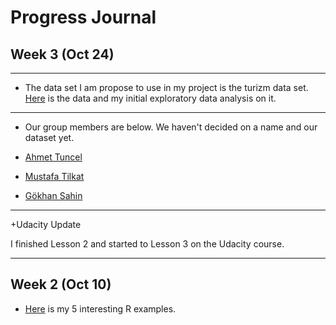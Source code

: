 
# Progress Journal
## Week 3 (Oct 24)
-----
  + The data set I am propose to use in my project is the turizm data set. [Here](https://www.kaggle.com/sudala) is the data and my initial exploratory data analysis on it.
---
 + Our group members are below. We haven't decided on a name and our dataset yet.

  + [Ahmet Tuncel](https://github.com/MEF-BDA503/pj-AhmetTuncel)
  + [Mustafa Tilkat](https://github.com/MEF-BDA503/pj-mustafatilkat)  
  + [Gökhan Sahin](https://github.com/MEF-BDA503/pj-gokhansahin4)
---
+Udacity Update

I finished Lesson 2 and started to Lesson 3 on the Udacity course.
  
---


## Week 2 (Oct 10)

+ [Here](files/R_Resources.html) is my 5 interesting R examples. 
